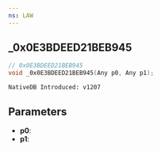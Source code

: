 ```yaml
---
ns: LAW
---
```

## _0x0E3BDEED21BEB945

```c
// 0x0E3BDEED21BEB945
void _0x0E3BDEED21BEB945(Any p0, Any p1);
```

```
NativeDB Introduced: v1207
```

## Parameters
* **p0**:
* **p1**:
